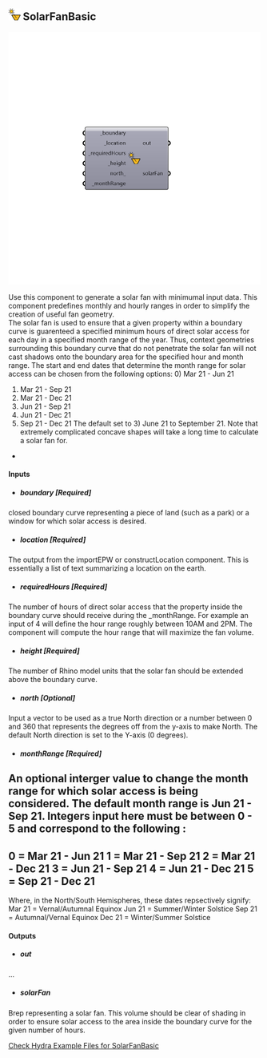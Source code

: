 ## ![](../../images/icons/SolarFanBasic.png) SolarFanBasic

![](../../images/components/SolarFanBasic.png)

Use this component to generate a solar fan with minimumal input data. This component predefines monthly and hourly ranges in order to simplify the creation of useful fan geometry.    
 The solar fan is used to ensure that a given property within a boundary curve is guarenteed a specified minimum hours of direct solar access for each day in a specified month range of the year.
 Thus, context geometries surrounding this boundary curve that do not penetrate the solar fan will not cast shadows onto the boundary area for the specified hour and month range.
 The start and end dates that determine the month range for solar access can be chosen from the following options:
 0) Mar 21 - Jun 21
 1) Mar 21 - Sep 21
 2) Mar 21 - Dec 21
 3) Jun 21 - Sep 21
 4) Jun 21 - Dec 21
 5) Sep 21 - Dec 21
 The default set to 3) June 21 to September 21.
 Note that extremely complicated concave shapes will take a long time to calculate a solar fan for.
 -
 

#### Inputs
* ##### boundary [Required]
closed boundary curve representing a piece of land (such as a park) or a window for which solar access is desired.
* ##### location [Required]
The output from the importEPW or constructLocation component.  This is essentially a list of text summarizing a location on the earth.
* ##### requiredHours [Required]
The number of hours of direct solar access that the property inside the boundary curve should receive during the _monthRange. For example an input of 4 will define the hour range roughly between 10AM and 2PM. The component will compute the hour range that will maximize the fan volume. 
* ##### height [Required]
The number of Rhino model units that the solar fan should be extended above the boundary curve.
* ##### north [Optional]
Input a vector to be used as a true North direction or a number between 0 and 360 that represents the degrees off from the y-axis to make North.  The default North direction is set to the Y-axis (0 degrees).
* ##### monthRange [Required]
An optional interger value to change the month range for which solar access is being considered. The default month range is Jun 21 - Sep 21.
 Integers input here must be between 0 - 5 and correspond to the following :
 ---
 0 = Mar 21 - Jun 21
 1 = Mar 21 - Sep 21
 2 = Mar 21 - Dec 21
 3 = Jun 21 - Sep 21
 4 = Jun 21 - Dec 21
 5 = Sep 21 - Dec 21
 ---
 Where, in the North/South Hemispheres, these dates repsectively signify:
 Mar 21 = Vernal/Autumnal Equinox
 Jun 21 = Summer/Winter Solstice
 Sep 21 = Autumnal/Vernal Equinox
 Dec 21 = Winter/Summer Solstice

#### Outputs
* ##### out
...
* ##### solarFan
Brep representing a solar fan.  This volume should be clear of shading in order to ensure solar access to the area inside the boundary curve for the given number of hours.


[Check Hydra Example Files for SolarFanBasic](https://hydrashare.github.io/hydra/index.html?keywords=Ladybug_SolarFanBasic)